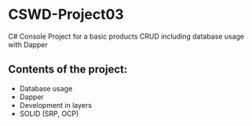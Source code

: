 # CSWD-Project03
C# Console Project for a basic products CRUD
including database usage with Dapper

## Contents of the project:
* Database usage
* Dapper
* Development in layers
* SOLID (SRP, OCP)
